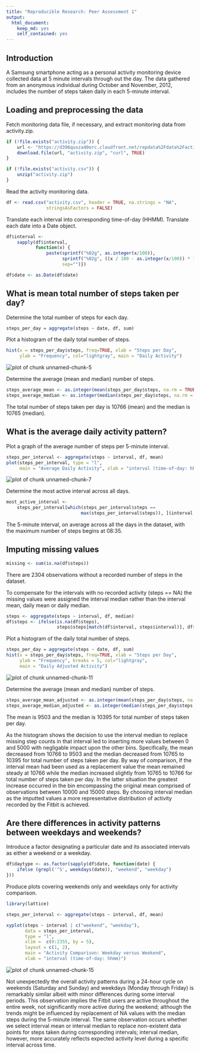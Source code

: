```yaml
---
title: "Reproducible Research: Peer Assessment 1"
output: 
  html_document:
    keep_md: yes
    self_contained: yes
---
```


## Introduction

A Samsung smartphone acting as a personal activity monitoring device collected
data at 5 minute intervals through out the day. The data gathered from an
anonymous individual during October and November, 2012, includes the number of 
steps taken daily in each 5-minute interval.

## Loading and preprocessing the data

Fetch monitoring data file, if necessary, and extract monitoring data from 
activity.zip.


```r
if (!file.exists("activity.zip")) {
    url <- "https://d396qusza40orc.cloudfront.net/repdata%2Fdata%2Factivity.zip"
    download.file(url, "activity.zip", "curl", TRUE)
}

if (!file.exists("activity.csv")) {
    unzip("activity.zip")
}
```

Read the activity monitoring data.


```r
df <- read.csv("activity.csv", header = TRUE, na.strings = "NA", 
               stringsAsFactors = FALSE)
```

Translate each interval into corresponding time-of-day (HHMM). Translate each
date into a Date object.


```r
df$interval <- 
    sapply(df$interval, 
           function(x) {
               paste(sprintf("%02g", as.integer(x/100)), 
                     sprintf("%02g", ((x / 100 - as.integer(x/100)) * 100)), 
                     sep="")})

df$date <- as.Date(df$date)
```

## What is mean total number of steps taken per day?

Determine the total number of steps for each day.


```r
steps_per_day = aggregate(steps ~ date, df, sum)
```

Plot a histogram of the daily total number of steps.


```r
hist(x = steps_per_day$steps, freq=TRUE, xlab = "Steps per Day", 
     ylab = "Frequency", col="lightgray", main = "Daily Activity")
```

![plot of chunk unnamed-chunk-5](figure/unnamed-chunk-5-1.png) 

Determine the average (mean and median) number of steps.


```r
steps_average_mean <- as.integer(mean(steps_per_day$steps, na.rm = TRUE))
steps_average_median <- as.integer(median(steps_per_day$steps, na.rm = TRUE))
```

The total number of steps taken per day is 10766 (mean) and the
median is 10765 (median).

## What is the average daily activity pattern?

Plot a graph of the average number of steps per 5-minute interval.


```r
steps_per_interval <- aggregate(steps ~ interval, df, mean)
plot(steps_per_interval, type = "l", 
     main = "Average Daily Activity", xlab = "interval (time-of-day: hhmm)")
```

![plot of chunk unnamed-chunk-7](figure/unnamed-chunk-7-1.png) 

Determine the most active interval across all days.


```r
most_active_interval <- 
    steps_per_interval[which(steps_per_interval$steps ==  
                            max(steps_per_interval$steps)), ]$interval
```

The 5-minute interval, on average across all the days in the dataset, with the
maximum number of steps begins at 
08:35.

## Imputing missing values


```r
missing <- sum(is.na(df$steps))
```

There are 2304 observations without a recorded number of steps in the 
dataset.

To compensate for the intervals with no recorded activity (steps == NA) the 
missing values were assigned the interval median rather than the interval mean, 
daily mean or daily median.


```r
steps <- aggregate(steps ~ interval, df, median)
df$steps <- ifelse(is.na(df$steps), 
                   steps$steps[match(df$interval, steps$interval)], df$steps)
```

Plot a histogram of the daily total number of steps.


```r
steps_per_day = aggregate(steps ~ date, df, sum)
hist(x = steps_per_day$steps, freq=TRUE, xlab = "Steps per Day", 
     ylab = "Frequency", breaks = 5, col="lightgray", 
     main = "Daily Adjusted Activity")
```

![plot of chunk unnamed-chunk-11](figure/unnamed-chunk-11-1.png) 

Determine the average (mean and median) number of steps.


```r
steps_average_mean_adjusted <- as.integer(mean(steps_per_day$steps, na.rm = TRUE))
steps_average_median_adjusted <- as.integer(median(steps_per_day$steps, na.rm = TRUE))
```

The mean is 9503 and the median is 10395 for total number of steps taken per day.

As the histogram shows the decision to use the interval median to replace missing step counts in that interval led to inserting more values between 0 and 5000 with negligable impact upon the other bins. Specifically, the mean decreased from 10766 to 9503 and the median decreased from 10765 to 10395 for total number of steps taken per day. By way of comparison, if the interval mean had been used as a replacement value the mean remained steady at 10766 while the median increased slightly from 10765 to 10766 for total number of steps taken per day. In the latter situation the greatest increase occurred in the bin encompassing the original mean comprised of observations between 10000 and 15000 steps. By choosing interval median as the imputted values a more representative distribution of activity recorded by the Fitbit is achieved.

## Are there differences in activity patterns between weekdays and weekends?

Introduce a factor designating a particular date and its associated intervals as either a weekend or a weekday.


```r
df$daytype <- as.factor(sapply(df$date, function(date) {
    ifelse (grepl('^S', weekdays(date)), "weekend", "weekday")
}))
```



Produce plots covering weekends only and weekdays only for activity comparison.


```r
library(lattice)

steps_per_interval <- aggregate(steps ~ interval, df, mean)

xyplot(steps ~ interval | c("weekend", "weekday"),
       data = steps_per_interval,
       type = "l",
       xlim =  c(0:2355, by = 5),
       layout = c(1, 2),
       main = "Activity Comparison: Weekday versus Weekend",
       xlab = "interval (time-of-day: hhmm)")
```

![plot of chunk unnamed-chunk-15](figure/unnamed-chunk-15-1.png) 

Not unexpectedly the overall activity patterns during a 24-hour cycle on weekends (Saturday and Sunday) and weekdays (Monday through Friday) is remarkably similar albeit with minor differences during some interval periods. This observation implies the Fitbit users are active throughout the entire week, not significantly more active during the weekend; although the trends might be influenced by replacement of NA values with the median steps during the 5-minute interval. The same observation occurs whether we select interval mean or interval median to replace non-existent data points for steps taken during corresponding intervals; interval median, however, more accurately reflects expected activity level during a specific interval across time.


